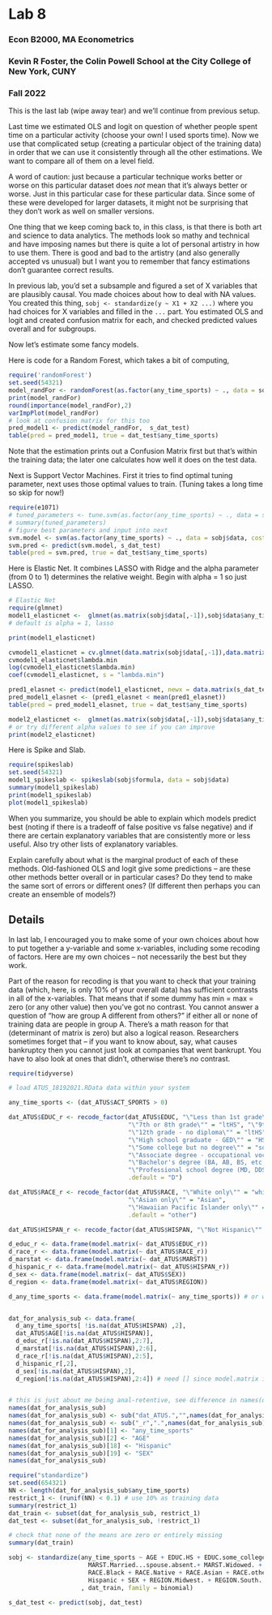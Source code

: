 Lab 8
================

### Econ B2000, MA Econometrics

### Kevin R Foster, the Colin Powell School at the City College of New York, CUNY

### Fall 2022

This is the last lab (wipe away tear) and we’ll continue from previous
setup.

Last time we estimated OLS and logit on question of whether people spent
time on a particular activity (choose your own! I used sports time). Now
we use that complicated setup (creating a particular object of the
training data) in order that we can use it consistently through all the
other estimations. We want to compare all of them on a level field.

A word of caution: just because a particular technique works better or
worse on this particular dataset does *not* mean that it’s always better
or worse. Just in this particular case for these particular data. Since
some of these were developed for larger datasets, it might not be
surprising that they don’t work as well on smaller versions.

One thing that we keep coming back to, in this class, is that there is
both art and science to data analytics. The methods look so mathy and
technical and have imposing names but there is quite a lot of personal
artistry in how to use them. There is good and bad to the artistry (and
also generally accepted vs unusual) but I want you to remember that
fancy estimations don’t guarantee correct results.

In previous lab, you’d set a subsample and figured a set of X variables
that are plausibly causal. You made choices about how to deal with NA
values. You created this thing, `sobj <- standardize(y ~ X1 + X2 ...)`
where you had choices for X variables and filled in the `...` part. You
estimated OLS and logit and created confusion matrix for each, and
checked predicted values overall and for subgroups.

Now let’s estimate some fancy models.

Here is code for a Random Forest, which takes a bit of computing,

``` r
require('randomForest')
set.seed(54321)
model_randFor <- randomForest(as.factor(any_time_sports) ~ ., data = sobj$data, importance=TRUE, proximity=TRUE)
print(model_randFor)
round(importance(model_randFor),2)
varImpPlot(model_randFor)
# look at confusion matrix for this too
pred_model1 <- predict(model_randFor,  s_dat_test)
table(pred = pred_model1, true = dat_test$any_time_sports)
```

Note that the estimation prints out a Confusion Matrix first but that’s
within the training data; the later one calculates how well it does on
the test data.

Next is Support Vector Machines. First it tries to find optimal tuning
parameter, next uses those optimal values to train. (Tuning takes a long
time so skip for now!)

``` r
require(e1071)
# tuned_parameters <- tune.svm(as.factor(any_time_sports) ~ ., data = sobj$data, gamma = 10^(-3:0), cost = 10^(-2:2)) 
# summary(tuned_parameters)
# figure best parameters and input into next
svm.model <- svm(as.factor(any_time_sports) ~ ., data = sobj$data, cost = 1, gamma = 0.1)
svm.pred <- predict(svm.model, s_dat_test)
table(pred = svm.pred, true = dat_test$any_time_sports)
```

Here is Elastic Net. It combines LASSO with Ridge and the alpha
parameter (from 0 to 1) determines the relative weight. Begin with alpha
= 1 so just LASSO.

``` r
# Elastic Net
require(glmnet)
model1_elasticnet <-  glmnet(as.matrix(sobj$data[,-1]),sobj$data$any_time_sports) 
# default is alpha = 1, lasso

print(model1_elasticnet)

cvmodel1_elasticnet = cv.glmnet(data.matrix(sobj$data[,-1]),data.matrix(sobj$data$any_time_sports)) 
cvmodel1_elasticnet$lambda.min
log(cvmodel1_elasticnet$lambda.min)
coef(cvmodel1_elasticnet, s = "lambda.min")

pred1_elasnet <- predict(model1_elasticnet, newx = data.matrix(s_dat_test), s = cvmodel1_elasticnet$lambda.min)
pred_model1_elasnet <- (pred1_elasnet < mean(pred1_elasnet)) 
table(pred = pred_model1_elasnet, true = dat_test$any_time_sports)

model2_elasticnet <-  glmnet(as.matrix(sobj$data[,-1]),sobj$data$any_time_sports, alpha = 0) 
# or try different alpha values to see if you can improve
print(model2_elasticnet)
```

Here is Spike and Slab.

``` r
require(spikeslab)
set.seed(54321)
model1_spikeslab <- spikeslab(sobj$formula, data = sobj$data)
summary(model1_spikeslab)
print(model1_spikeslab)
plot(model1_spikeslab)
```

When you summarize, you should be able to explain which models predict
best (noting if there is a tradeoff of false positive vs false negative)
and if there are certain explanatory variables that are consistently
more or less useful. Also try other lists of explanatory variables.

Explain carefully about what is the marginal product of each of these
methods. Old-fashioned OLS and logit give some predictions – are these
other methods better overall or in particular cases? Do they tend to
make the same sort of errors or different ones? (If different then
perhaps you can create an ensemble of models?)

## Details

In last lab, I encouraged you to make some of your own choices about how
to put together a y-variable and some x-variables, including some
recoding of factors. Here are my own choices – not necessarily the best
but they work.

Part of the reason for recoding is that you want to check that your
training data (which, here, is only 10% of your overall data) has
sufficient contrasts in all of the x-variables. That means that if some
dummy has min = max = zero (or any other value) then you’ve got no
contrast. You cannot answer a question of “how are group A different
from others?” if either all or none of training data are people in group
A. There’s a math reason for that (determinant of matrix is zero) but
also a logical reason. Researchers sometimes forget that – if you want
to know about, say, what causes bankruptcy then you cannot just look at
companies that went bankrupt. You have to also look at ones that didn’t,
otherwise there’s no contrast.

``` r
require(tidyverse)

# load ATUS_18192021.RData data within your system

any_time_sports <- (dat_ATUS$ACT_SPORTS > 0)

dat_ATUS$EDUC_r <- recode_factor(dat_ATUS$EDUC, "\"Less than 1st grade\"" = "ltHS", "\"1st, 2nd, 3rd, or 4th grade\"" = "ltHS", "\"5th or 6th grade\""  = "ltHS",
                                 "\"7th or 8th grade\"" = "ltHS", "\"9th grade\"" = "ltHS", "\"10th grade\"" = "ltHS", "\"11th grade\"" = "ltHS", 
                                 "\"12th grade - no diploma\"" = "ltHS",
                                 "\"High school graduate - GED\"" = "HS", "\"High school graduate - diploma\"" = "HS", 
                                 "\"Some college but no degree\"" = "some_college",
                                 "\"Associate degree - occupational vocational\"" = "associate", "\"Associate degree - academic program\"" = "associate",
                                 "\"Bachelor's degree (BA, AB, BS, etc.)\"" = "bachelor", "\"Master's degree (MA, MS, MEng, MEd, MSW, etc.)\"" = "master",
                                 "\"Professional school degree (MD, DDS, DVM, etc.)\"" = "prof_or_PhD", "\"Doctoral degree (PhD, EdD, etc.)\"" = "prof_or_PhD",
                                 .default = "D")

dat_ATUS$RACE_r <- recode_factor(dat_ATUS$RACE, "\"White only\"" = "white", "\"Black only\"" = "Black", "\"American Indian, Alaskan Native\"" = "Native",
                                 "\"Asian only\"" = "Asian", 
                                 "\"Hawaiian Pacific Islander only\"" = "Native",
                                 .default = "other")

dat_ATUS$HISPAN_r <- recode_factor(dat_ATUS$HISPAN, "\"Not Hispanic\"" = "not", .default = "Hispanic")

d_educ_r <- data.frame(model.matrix(~ dat_ATUS$EDUC_r))
d_race_r <- data.frame(model.matrix(~ dat_ATUS$RACE_r))
d_marstat <- data.frame(model.matrix(~ dat_ATUS$MARST))
d_hispanic_r <- data.frame(model.matrix(~ dat_ATUS$HISPAN_r))
d_sex <- data.frame(model.matrix(~ dat_ATUS$SEX))
d_region <- data.frame(model.matrix(~ dat_ATUS$REGION))

d_any_time_sports <- data.frame(model.matrix(~ any_time_sports)) # or whatever time use you choose 


dat_for_analysis_sub <- data.frame(
  d_any_time_sports[ !is.na(dat_ATUS$HISPAN) ,2],
  dat_ATUS$AGE[!is.na(dat_ATUS$HISPAN)],
  d_educ_r[!is.na(dat_ATUS$HISPAN),2:7],
  d_marstat[!is.na(dat_ATUS$HISPAN),2:6],
  d_race_r[!is.na(dat_ATUS$HISPAN),2:5],
  d_hispanic_r[,2],
  d_sex[!is.na(dat_ATUS$HISPAN),2],
  d_region[!is.na(dat_ATUS$HISPAN),2:4]) # need [] since model.matrix includes intercept term


# this is just about me being anal-retentive, see difference in names(dat_for_analysis_sub) before and after running this bit
names(dat_for_analysis_sub)
names(dat_for_analysis_sub) <- sub("dat_ATUS.","",names(dat_for_analysis_sub))
names(dat_for_analysis_sub) <- sub("_r",".",names(dat_for_analysis_sub))
names(dat_for_analysis_sub)[1] <- "any_time_sports"
names(dat_for_analysis_sub)[2] <- "AGE"
names(dat_for_analysis_sub)[18] <- "Hispanic"
names(dat_for_analysis_sub)[19] <- "SEX"
names(dat_for_analysis_sub)

require("standardize")
set.seed(654321)
NN <- length(dat_for_analysis_sub$any_time_sports)
restrict_1 <- (runif(NN) < 0.1) # use 10% as training data
summary(restrict_1)
dat_train <- subset(dat_for_analysis_sub, restrict_1)
dat_test <- subset(dat_for_analysis_sub, !restrict_1)

# check that none of the means are zero or entirely missing
summary(dat_train)

sobj <- standardize(any_time_sports ~ AGE + EDUC.HS + EDUC.some_college + EDUC.associate + EDUC.bachelor + EDUC.master + EDUC.prof_or_PhD + 
                      MARST.Married...spouse.absent.+ MARST.Widowed. + MARST.Divorced. + MARST.Separated. + MARST.Never.married. +
                      RACE.Black + RACE.Native + RACE.Asian + RACE.other +
                      Hispanic + SEX + REGION.Midwest. + REGION.South. + REGION.West.
                    , dat_train, family = binomial)

s_dat_test <- predict(sobj, dat_test)
```
